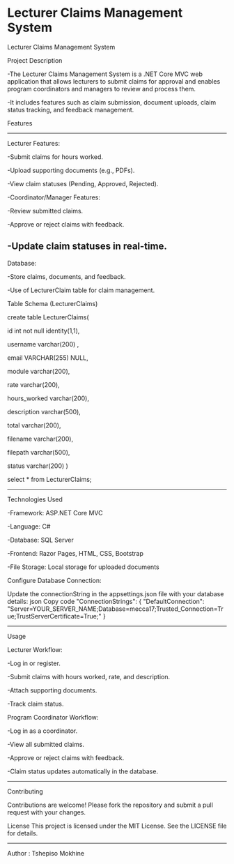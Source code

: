 # Lecturer Claims Management System

Lecturer Claims Management System

Project Description

-The Lecturer Claims Management System is a .NET Core MVC web application that allows lecturers to submit claims for approval and enables program coordinators and managers to review and process them. 

-It includes features such as claim submission, document uploads, claim status tracking, and feedback management.

Features


--------------------------------------------------------------------------------------------------------------
Lecturer Features:

-Submit claims for hours worked.

-Upload supporting documents (e.g., PDFs).

-View claim statuses (Pending, Approved, Rejected).

-Coordinator/Manager Features:

-Review submitted claims.

-Approve or reject claims with feedback.

-Update claim statuses in real-time.
-------------------------------------------------------------------------------------------------------

Database:

-Store claims, documents, and feedback.

-Use of LecturerClaim table for claim management.


Table Schema (LecturerClaims)

 create table LecturerClaims(
 
 id int not null identity(1,1),
 
 username varchar(200) ,
 
email VARCHAR(255)  NULL,

 module  varchar(200),
 
 rate  varchar(200),
 
 hours_worked  varchar(200),
 
 description  varchar(500),
 
 total  varchar(200),
 
 filename  varchar(200),
 
 filepath  varchar(500),
 
 status  varchar(200)
 )

 

 select * from LecturerClaims;

 

----------------------------------------------------------------------------------------------
 Technologies Used
 
-Framework: ASP.NET Core MVC

-Language: C#

-Database: SQL Server

-Frontend: Razor Pages, HTML, CSS, Bootstrap

-File Storage: Local storage for uploaded documents


Configure Database Connection:

Update the connectionString in the appsettings.json file with your database details:
json
Copy code
"ConnectionStrings": {
    "DefaultConnection": "Server=YOUR_SERVER_NAME;Database=mecca17;Trusted_Connection=True;TrustServerCertificate=True;"
}


---------------------------------------------------------------------------------------------------------------
Usage

Lecturer Workflow:

-Log in or register.

-Submit claims with hours worked, rate, and description.

-Attach supporting documents.

-Track claim status.

Program Coordinator Workflow:

-Log in as a coordinator.

-View all submitted claims.

-Approve or reject claims with feedback.

-Claim status updates automatically in the database.

---------------------------------------------------------------------------------------------------------------------
Contributing

Contributions are welcome! Please fork the repository and submit a pull request with your changes.

License
This project is licensed under the MIT License. See the LICENSE file for details.








-----------------------------------------
Author : Tshepiso Mokhine
